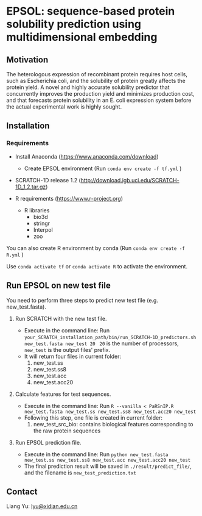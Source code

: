 # EPSOL: sequence-based protein solubility prediction using multidimensional embedding

## Motivation
The heterologous expression of recombinant protein requires host cells, such as Escherichia coli, and the solubility of protein greatly affects the protein yield. A novel and highly accurate solubility predictor that concurrently improves the production yield and minimizes production cost, and that forecasts protein solubility in an E. coli expression system before the actual experimental work is highly sought.

## Installation

### Requirements

* Install Anaconda (https://www.anaconda.com/download)
  * Create EPSOL environment (Run `conda env create -f tf.yml` )
* SCRATCH-1D release 1.2 (http://download.igb.uci.edu/SCRATCH-1D_1.2.tar.gz)  


* R  requirements (https://www.r-project.org)
	* R libraries
		* bio3d
		* stringr
		* Interpol
		* zoo

You can also create R environment by conda (Run `conda env create -f R.yml` )

Use `conda activate tf` or `conda activate R`  to activate the environment. 



## Run  EPSOL on new test file

You need to perform three steps to predict  new test file (e.g. new_test.fasta).

1. Run SCRATCH with the new test file.
   * Execute in the command line:
	Run `your_SCRATCH_installation_path/bin/run_SCRATCH-1D_predictors.sh 		new_test.fasta new_test 20 `
	`20` is the number of processors, `new_test` is the output files' prefix.
	* It will return four files in current folder: 
	  1. new_test.ss 
	  2. new_test.ss8 
	  3. new_test.acc 
	  4. new_test.acc20
2. Calculate features for test sequences.

   * Execute in the command line: 
	Run `R --vanilla < PaRSnIP.R new_test.fasta new_test.ss new_test.ss8 new_test.acc20 new_test`
   * Following this step, one file is created in current folder:
     1. new_test_src_bio: contains biological features corresponding to the raw protein sequences
3. Run EPSOL prediction file.
    * Execute in the command line: 
      Run `python new_test.fasta new_test.ss new_test.ss8 new_test.acc new_test.acc20 new_test`
    * The final prediction result will be saved in  `./result/predict_file/`, and the filename is `new_test_prediction.txt`



## Contact
Liang Yu:  lyu@xidian.edu.cn
